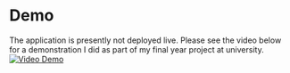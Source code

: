 # Demo
The application is presently not deployed live. Please see the video below for a demonstration I did as part of my final year project at university.
[![Video Demo](https://img.youtube.com/vi/E-wuVLj4VKY/0.jpg)](https://www.youtube.com/watch?v=E-wuVLj4VKY)

